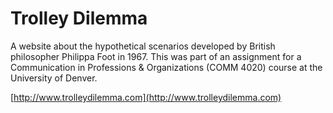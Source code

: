 Trolley Dilemma
========================

A website about the hypothetical scenarios developed by British philosopher Philippa Foot in 1967. This was part of an assignment for a Communication in Professions &amp; Organizations (COMM 4020) course at the University of Denver.

[http://www.trolleydilemma.com](http://www.trolleydilemma.com)
